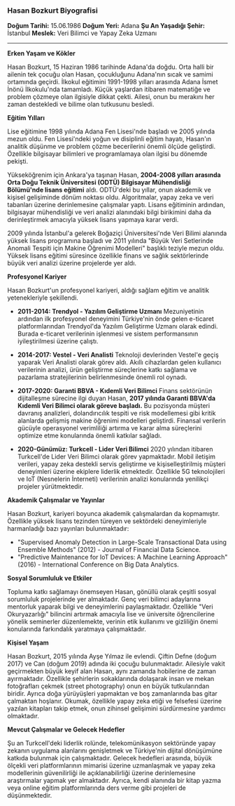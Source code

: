 ### Hasan Bozkurt Biyografisi

**Doğum Tarihi:** 15.06.1986
**Doğum Yeri:** Adana
**Şu An Yaşadığı Şehir:** İstanbul
**Meslek:** Veri Bilimci ve Yapay Zeka Uzmanı

---

**Erken Yaşam ve Kökler**

Hasan Bozkurt, 15 Haziran 1986 tarihinde Adana'da doğdu. Orta halli bir ailenin tek çocuğu olan Hasan, çocukluğunu Adana'nın sıcak ve samimi ortamında geçirdi. İlkokul eğitimini 1991-1998 yılları arasında Adana İsmet İnönü İlkokulu'nda tamamladı. Küçük yaşlardan itibaren matematiğe ve problem çözmeye olan ilgisiyle dikkat çekti. Ailesi, onun bu merakını her zaman destekledi ve bilime olan tutkusunu besledi.

**Eğitim Yılları**

Lise eğitimine 1998 yılında Adana Fen Lisesi'nde başladı ve 2005 yılında mezun oldu. Fen Lisesi'ndeki yoğun ve disiplinli eğitim hayatı, Hasan'ın analitik düşünme ve problem çözme becerilerini önemli ölçüde geliştirdi. Özellikle bilgisayar bilimleri ve programlamaya olan ilgisi bu dönemde pekişti.

Yükseköğrenim için Ankara'ya taşınan Hasan, **2004-2008 yılları arasında Orta Doğu Teknik Üniversitesi (ODTÜ) Bilgisayar Mühendisliği Bölümü'nde lisans eğitimi** aldı. ODTÜ'deki bu yıllar, onun akademik ve kişisel gelişiminde dönüm noktası oldu. Algoritmalar, yapay zeka ve veri tabanları üzerine derinlemesine çalışmalar yaptı. Lisans eğitiminin ardından, bilgisayar mühendisliği ve veri analizi alanındaki bilgi birikimini daha da derinleştirmek amacıyla yüksek lisans yapmaya karar verdi.

2009 yılında İstanbul'a gelerek Boğaziçi Üniversitesi'nde Veri Bilimi alanında yüksek lisans programına başladı ve 2011 yılında "Büyük Veri Setlerinde Anomali Tespiti için Makine Öğrenimi Modelleri" başlıklı teziyle mezun oldu. Yüksek lisans eğitimi süresince özellikle finans ve sağlık sektörlerinde büyük veri analizi üzerine projelerde yer aldı.

**Profesyonel Kariyer**

Hasan Bozkurt'un profesyonel kariyeri, aldığı sağlam eğitim ve analitik yetenekleriyle şekillendi.

*   **2011-2014: Trendyol - Yazılım Geliştirme Uzmanı**
    Mezuniyetinin ardından ilk profesyonel deneyimini Türkiye'nin önde gelen e-ticaret platformlarından Trendyol'da Yazılım Geliştirme Uzmanı olarak edindi. Burada e-ticaret verilerinin işlenmesi ve sistem performansının iyileştirilmesi üzerine çalıştı.

*   **2014-2017: Vestel - Veri Analisti**
    Teknoloji devlerinden Vestel'e geçiş yaparak Veri Analisti olarak görev aldı. Akıllı cihazlardan gelen kullanıcı verilerinin analizi, ürün geliştirme süreçlerine katkı sağlama ve pazarlama stratejilerinin belirlenmesinde önemli rol oynadı.

*   **2017-2020: Garanti BBVA - Kıdemli Veri Bilimci**
    Finans sektörünün dijitalleşme sürecine ilgi duyan Hasan, **2017 yılında Garanti BBVA'da Kıdemli Veri Bilimci olarak göreve başladı.** Bu pozisyonda müşteri davranış analizleri, dolandırıcılık tespiti ve risk modellemesi gibi kritik alanlarda gelişmiş makine öğrenimi modelleri geliştirdi. Finansal verilerin gücüyle operasyonel verimliliği artırma ve karar alma süreçlerini optimize etme konularında önemli katkılar sağladı.

*   **2020-Günümüz: Turkcell - Lider Veri Bilimci**
    2020 yılından itibaren Turkcell'de Lider Veri Bilimci olarak görev yapmaktadır. Mobil iletişim verileri, yapay zeka destekli servis geliştirme ve kişiselleştirilmiş müşteri deneyimleri üzerine ekiplere liderlik etmektedir. Özellikle 5G teknolojileri ve IoT (Nesnelerin İnterneti) verilerinin analizi konularında yenilikçi projeler yürütmektedir.

**Akademik Çalışmalar ve Yayınlar**

Hasan Bozkurt, kariyeri boyunca akademik çalışmalardan da kopmamıştır. Özellikle yüksek lisans tezinden türeyen ve sektördeki deneyimleriyle harmanladığı bazı yayınları bulunmaktadır:

*   "Supervised Anomaly Detection in Large-Scale Transactional Data using Ensemble Methods" (2012) - Journal of Financial Data Science.
*   "Predictive Maintenance for IoT Devices: A Machine Learning Approach" (2016) - International Conference on Big Data Analytics.

**Sosyal Sorumluluk ve Etkiler**

Topluma katkı sağlamayı önemseyen Hasan, gönüllü olarak çeşitli sosyal sorumluluk projelerinde yer almaktadır. Genç veri bilimci adaylarına mentorluk yaparak bilgi ve deneyimlerini paylaşmaktadır. Özellikle "Veri Okuryazarlığı" bilincini artırmak amacıyla lise ve üniversite öğrencilerine yönelik seminerler düzenlemekte, verinin etik kullanımı ve gizliliğin önemi konularında farkındalık yaratmaya çalışmaktadır.

**Kişisel Yaşam**

Hasan Bozkurt, 2015 yılında Ayşe Yılmaz ile evlendi. Çiftin Defne (doğum 2017) ve Can (doğum 2019) adında iki çocuğu bulunmaktadır. Ailesiyle vakit geçirmekten büyük keyif alan Hasan, aynı zamanda hobilerine de zaman ayırmaktadır. Özellikle şehirlerin sokaklarında dolaşarak insan ve mekan fotoğrafları çekmek (street photography) onun en büyük tutkularından biridir. Ayrıca doğa yürüyüşleri yapmaktan ve boş zamanlarında bas gitar çalmaktan hoşlanır. Okumak, özellikle yapay zeka etiği ve felsefesi üzerine yazılan kitapları takip etmek, onun zihinsel gelişimini sürdürmesine yardımcı olmaktadır.

**Mevcut Çalışmalar ve Gelecek Hedefler**

Şu an Turkcell'deki liderlik rolünde, telekomünikasyon sektöründe yapay zekanın uygulama alanlarını genişletmek ve Türkiye'nin dijital dönüşümüne katkıda bulunmak için çalışmaktadır. Gelecek hedefleri arasında, büyük ölçekli veri platformlarının mimarisi üzerine uzmanlaşmak ve yapay zeka modellerinin güvenilirliği ile açıklanabilirliği üzerine derinlemesine araştırmalar yapmak yer almaktadır. Ayrıca, kendi alanında bir kitap yazma veya online eğitim platformlarında ders verme gibi projeleri de düşünmektedir.